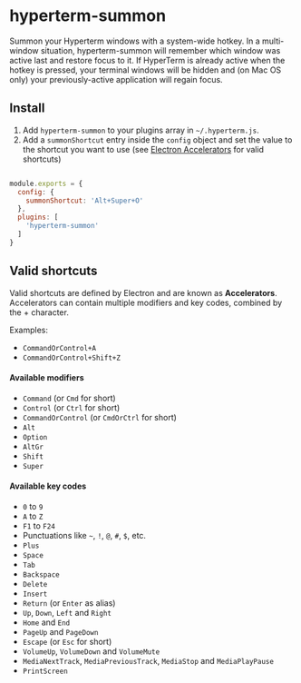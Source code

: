 # hyperterm-summon

Summon your Hyperterm windows with a system-wide hotkey. In a multi-window situation, hyperterm-summon will remember which window was active last and restore focus to it. If HyperTerm is already active when the hotkey is pressed, your terminal windows will be hidden and (on Mac OS only) your previously-active application will regain focus.

## Install

1. Add `hyperterm-summon` to your plugins array in `~/.hyperterm.js`.
2. Add a `summonShortcut` entry inside the `config` object and set the value to the shortcut you want to use (see [Electron Accelerators](https://github.com/electron/electron/blob/master/docs/api/accelerator.md) for valid shortcuts)

```js

module.exports = {
  config: {
    summonShortcut: 'Alt+Super+O'
  },
  plugins: [
    'hyperterm-summon'
  ]
}
```

## Valid shortcuts

Valid shortcuts are defined by Electron and are known as **Accelerators**. Accelerators can contain multiple modifiers and key codes, combined by the + character.

Examples:

* `CommandOrControl+A`
* `CommandOrControl+Shift+Z`


#### Available modifiers

* `Command` (or `Cmd` for short)
* `Control` (or `Ctrl` for short)
* `CommandOrControl` (or `CmdOrCtrl` for short)
* `Alt`
* `Option`
* `AltGr`
* `Shift`
* `Super`

#### Available key codes

* `0` to `9`
* `A` to `Z`
* `F1` to `F24`
* Punctuations like `~`, `!`, `@`, `#`, `$`, etc.
* `Plus`
* `Space`
* `Tab`
* `Backspace`
* `Delete`
* `Insert`
* `Return` (or `Enter` as alias)
* `Up`, `Down`, `Left` and `Right`
* `Home` and `End`
* `PageUp` and `PageDown`
* `Escape` (or `Esc` for short)
* `VolumeUp`, `VolumeDown` and `VolumeMute`
* `MediaNextTrack`, `MediaPreviousTrack`, `MediaStop` and `MediaPlayPause`
* `PrintScreen`
